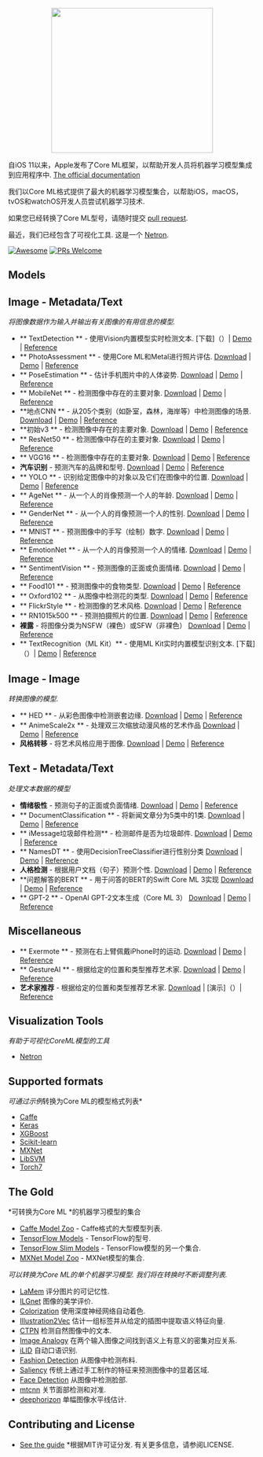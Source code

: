 <div class="github-widget" data-repo="likedan/Awesome-CoreML-Models"></div>
<script async src="https://pagead2.googlesyndication.com/pagead/js/adsbygoogle.js"></script><ins class="adsbygoogle" style="display:block" data-ad-client="ca-pub-6890694312814945" data-ad-slot="5473692530" data-ad-format="auto"  data-full-width-responsive="true"></ins><script>(adsbygoogle = window.adsbygoogle || []).push({});</script>


<!--
标题：令人敬畏的核心ML模型
描述：Core ML格式的机器学习模型的精选列表.
作者：Kedan Li
-->
<p align="center">
<img src="https://raw.githubusercontent.com/likedan/Awesome-CoreML-Models/master/images/coreml.png" width="329" height="295"/>
</p>


自iOS 11以来，Apple发布了Core ML框架，以帮助开发人员将机器学习模型集成到应用程序中. [The official documentation](https://developer.apple.com/documentation/coreml)

我们以Core ML格式提供了最大的机器学习模型集合，以帮助iOS，macOS，tvOS和watchOS开发人员尝试机器学习技术.

如果您已经转换了Core ML型号，请随时提交 [pull request](https://github.com/likedan/Awesome-CoreML-Models/compare).

 最近，我们已经包含了可视化工具.  这是一个 [Netron](https://lutzroeder.github.io/Netron).

[![Awesome](https://cdn.rawgit.com/sindresorhus/awesome/d7305f38d29fed78fa85652e3a63e154dd8e8829/media/badge.svg)](https://github.com/sindresorhus/awesome)
[![PRs Welcome](https://img.shields.io/badge/PRs-welcome-brightgreen.svg)](http://makeapullrequest.com)

## Models

## Image - Metadata/Text
*将图像数据作为输入并输出有关图像的有用信息的模型.*
 * ** TextDetection **  - 使用Vision内置模型实时检测文本.  [下载]（）| [Demo](https://github.com/tucan9389/TextDetection-CoreML) | [Reference](https://developer.apple.com/documentation/vision)
* ** PhotoAssessment **  - 使用Core ML和Metal进行照片评估. [Download](https://github.com/yulingtianxia/PhotoAssessment/blob/master/PhotoAssessment-Sample/Sources/NIMANasnet.mlmodel) | [Demo](https://github.com/yulingtianxia/PhotoAssessment) | [Reference](https://arxiv.org/abs/1709.05424)
* ** PoseEstimation **  - 估计手机图片中的人体姿势. [Download](https://github.com/edvardHua/PoseEstimationForMobile/tree/master/release) | [Demo](https://github.com/tucan9389/PoseEstimation-CoreML) | [Reference](https://github.com/edvardHua/PoseEstimationForMobile)
* ** MobileNet **  - 检测图像中存在的主要对象. [Download](https://github.com/hollance/MobileNet-CoreML/raw/master/MobileNet.mlmodel) | [Demo](https://github.com/hollance/MobileNet-CoreML) | [Reference](https://arxiv.org/abs/1704.04861)
* **地点CNN **  - 从205个类别（如卧室，森林，海岸等）中检测图像的场景. [Download](https://github.com/hollance/MobileNet-CoreML/raw/master/MobileNet.mlmodel) | [Demo](https://github.com/chenyi1989/CoreMLDemo) | [Reference](http://places.csail.mit.edu/index.html)
* **初始v3 **  - 检测图像中存在的主要对象. [Download](https://github.com/yulingtianxia/Core-ML-Sample/blob/master/CoreMLSample/Inceptionv3.mlmodel) | [Demo](https://github.com/yulingtianxia/Core-ML-Sample/) | [Reference](https://arxiv.org/abs/1512.00567)
* ** ResNet50 **  - 检测图像中存在的主要对象. [Download](https://github.com/ytakzk/CoreML-samples/blob/master/CoreML-samples/Resnet50.mlmodel) | [Demo](https://github.com/ytakzk/CoreML-samples) | [Reference](https://arxiv.org/abs/1512.03385)
* ** VGG16 **  - 检测图像中存在的主要对象. [Download](https://docs-assets.developer.apple.com/coreml/models/VGG16.mlmodel) | [Demo](https://github.com/alaphao/CoreMLExample) | [Reference](https://arxiv.org/abs/1409.1556)
* **汽车识别**  - 预测汽车的品牌和型号. [Download](https://github.com/likedan/Core-ML-Car-Recognition/blob/master/Convert/CarRecognition.mlmodel) | [Demo](https://github.com/ytakzk/CoreML-samples) | [Reference](http://mmlab.ie.cuhk.edu.hk/datasets/comp_cars/index.html)
* ** YOLO **  - 识别给定图像中的对象以及它们在图像中的位置. [Download](https://github.com/hollance/YOLO-CoreML-MPSNNGraph/blob/master/TinyYOLO-CoreML/TinyYOLO-CoreML/TinyYOLO.mlmodel) | [Demo](https://github.com/hollance/YOLO-CoreML-MPSNNGraph) | [Reference](http://machinethink.net/blog/object-detection-with-yolo)
* ** AgeNet **  - 从一个人的肖像预测一个人的年龄. [Download](https://drive.google.com/file/d/0B1ghKa_MYL6mT1J3T1BEeWx4TWc/view?usp=sharing) | [Demo](https://github.com/cocoa-ai/FacesVisionDemo) | [Reference](http://www.openu.ac.il/home/hassner/projects/cnn_agegender/)
* ** GenderNet **  - 从一个人的肖像预测一个人的性别. [Download](https://drive.google.com/file/d/0B1ghKa_MYL6mYkNsZHlyc2ZuaFk/view?usp=sharing) | [Demo](https://github.com/cocoa-ai/FacesVisionDemo) | [Reference](http://www.openu.ac.il/home/hassner/projects/cnn_agegender/)
* ** MNIST **  - 预测图像中的手写（绘制）数字. [Download](https://github.com/ph1ps/MNIST-CoreML/raw/master/MNISTPrediction/MNIST.mlmodel) | [Demo](https://github.com/ph1ps/MNIST-CoreML) | [Reference](http://yann.lecun.com/exdb/mnist/)
* ** EmotionNet **  - 从一个人的肖像预测一个人的情绪. [Download](https://drive.google.com/file/d/0B1ghKa_MYL6mTlYtRGdXNFlpWDQ/view?usp=sharing) | [Demo](https://github.com/cocoa-ai/FacesVisionDemo) | [Reference](http://www.openu.ac.il/home/hassner/projects/cnn_emotions/)
* ** SentimentVision **  - 预测图像的正面或负面情绪. [Download](https://drive.google.com/open?id=0B1ghKa_MYL6mZ0dITW5uZlgyNTg) | [Demo](https://github.com/cocoa-ai/SentimentVisionDemo) | [Reference](http://www.sciencedirect.com/science/article/pii/S0262885617300355?via%3Dihub)
* ** Food101 **  - 预测图像中的食物类型. [Download](https://drive.google.com/open?id=0B5TjkH3njRqnVjBPZGRZbkNITjA) | [Demo](https://github.com/ph1ps/Food101-CoreML) | [Reference](http://visiir.lip6.fr/explore)
* ** Oxford102 **  - 从图像中检测花的类型. [Download](https://drive.google.com/file/d/0B1ghKa_MYL6meDBHT2NaZGxkNzQ/view?usp=sharing) | [Demo](https://github.com/cocoa-ai/FlowersVisionDemo) | [Reference](http://jimgoo.com/flower-power/)
* ** FlickrStyle **  - 检测图像的艺术风格. [Download](https://drive.google.com/file/d/0B1ghKa_MYL6meDBHT2NaZGxkNzQ/view?usp=sharing) | [Demo](https://github.com/cocoa-ai/StylesVisionDemo) | [Reference](http://sergeykarayev.com/files/1311.3715v3.pdf)
* ** RN1015k500 **  - 预测拍摄照片的位置. [Download](https://s3.amazonaws.com/aws-bigdata-blog/artifacts/RN1015k500/RN1015k500.mlmodel) | [Demo](https://github.com/awslabs/MXNet2CoreML_iOS_sample_app) | [Reference](https://aws.amazon.com/blogs/ai/estimating-the-location-of-images-using-mxnet-and-multimedia-commons-dataset-on-aws-ec2)
* **裸露**  - 将图像分类为NSFW（裸色）或SFW（非裸色）
 [Download](https://drive.google.com/open?id=0B5TjkH3njRqncDJpdDB1Tkl2S2s) | [Demo](https://github.com/ph1ps/Nudity-CoreML) | [Reference](https://github.com/yahoo/open_nsfw)
 * ** TextRecognition（ML Kit）**  - 使用ML Kit实时内置模型识别文本.  [下载]（）| [Demo](https://github.com/tucan9389/TextRecognition-MLKit) | [Reference](https://firebase.google.com/docs/ml-kit/ios/recognize-text)


## Image - Image
*转换图像的模型.*
* ** HED **  - 从彩色图像中检测嵌套边缘. [Download](https://github.com/s1ddok/HED-CoreML/blob/master/HED-CoreML/Models/HED_so.mlmodel) | [Demo](https://github.com/s1ddok/HED-CoreML) | [Reference](http://dl.acm.org/citation.cfm?id=2654889)
* ** AnimeScale2x **  - 处理双三次缩放动漫风格的艺术作品 [Download](https://github.com/imxieyi/waifu2x-ios/blob/master/waifu2x/models/anime_noise0_model.mlmodel) | [Demo](https://github.com/imxieyi/waifu2x-ios) | [Reference](https://arxiv.org/abs/1501.00092)
* **风格转移**  - 将艺术风格应用于图像. [Download](https://github.com/jcjohnson/fast-neural-style) | [Demo](https://github.com/jcjohnson/fast-neural-style) | [Reference](http://cs.stanford.edu/people/jcjohns/eccv16/)


## Text - Metadata/Text
*处理文本数据的模型*
* **情绪极性**  - 预测句子的正面或负面情绪. [Download](https://github.com/cocoa-ai/SentimentCoreMLDemo/raw/master/SentimentPolarity/Resources/SentimentPolarity.mlmodel) | [Demo](https://github.com/cocoa-ai/SentimentCoreMLDemo) | [Reference](http://boston.lti.cs.cmu.edu/classes/95-865-K/HW/HW3/)
* ** DocumentClassification **  - 将新闻文章分为5类中的1类. [Download](https://github.com/toddkramer/DocumentClassifier/blob/master/Sources/DocumentClassification.mlmodel) | [Demo](https://github.com/toddkramer/DocumentClassifier) | [Reference](https://github.com/toddkramer/DocumentClassifier/)
* ** iMessage垃圾邮件检测**  - 检测邮件是否为垃圾邮件. [Download](https://github.com/gkswamy98/imessage-spam-detection/blob/master/MessageClassifier.mlmodel) | [Demo](https://github.com/gkswamy98/imessage-spam-detection/tree/master) | [Reference](http://www.dt.fee.unicamp.br/~tiago/smsspamcollection/)
* ** NamesDT **  - 使用DecisionTreeClassifier进行性别分类 [Download](https://github.com/cocoa-ai/NamesCoreMLDemo/blob/master/Names/Resources/NamesDT.mlmodel) | [Demo](https://github.com/cocoa-ai/NamesCoreMLDemo) | [Reference](http://nlpforhackers.io/)
* **人格检测**  - 根据用户文档（句子）预测个性. [Download](https://github.com/novinfard/profiler-sentiment-analysis/tree/master/ios_app/ProfilerSA/ML%20Models) | [Demo](https://github.com/novinfard/profiler-sentiment-analysis/) | [Reference](https://github.com/novinfard/profiler-sentiment-analysis/blob/master/dissertation-v6.pdf)
* **问题解答的BERT **  - 用于问答的BERT的Swift Core ML 3实现 [Download](https://github.com/huggingface/swift-coreml-transformers/blob/master/Resources/BERTSQUADFP16.mlmodel) | [Demo](https://github.com/huggingface/swift-coreml-transformers#-bert) | [Reference](https://github.com/huggingface/pytorch-transformers#run_squadpy-fine-tuning-on-squad-for-question-answering)
* ** GPT-2 **  -  OpenAI GPT-2文本生成（Core ML 3） [Download](https://github.com/huggingface/swift-coreml-transformers/blob/master/Resources/gpt2-512.mlmodel) | [Demo](https://github.com/huggingface/swift-coreml-transformers#-gpt-2) | [Reference](https://github.com/huggingface/pytorch-transformers)
## Miscellaneous
* ** Exermote **  - 预测在右上臂佩戴iPhone时的运动. [Download](https://github.com/Lausbert/Exermote/tree/master/ExermoteInference) | [Demo](https://github.com/Lausbert/Exermote/tree/master/ExermoteInference) | [Reference](http://lausbert.com/2017/08/03/exermote/)
* ** GestureAI **  - 根据给定的位置和类型推荐艺术家. [Download](https://goo.gl/avdMjD) | [Demo](https://github.com/akimach/GestureAI-CoreML-iOS) | [Reference](https://github.com/akimach/GestureAI-iOS/tree/master/GestureAI)
* **艺术家推荐**  - 根据给定的位置和类型推荐艺术家. [Download](https://github.com/agnosticdev/Blog-Examples/blob/master/UsingCoreMLtoCreateASongRecommendationEngine/Artist.mlmodel)  |  [演示]（）| [Reference](https://www.agnosticdev.com/blog-entry/python/using-scikit-learn-and-coreml-create-music-recommendation-engine)


## Visualization Tools
*有助于可视化CoreML模型的工具*
* [Netron](https://lutzroeder.github.io/Netron)

## Supported formats
*可通过示例*转换为Core ML的模型格式列表*
* [Caffe](https://apple.github.io/coremltools/generated/coremltools.converters.caffe.convert.html)
* [Keras](https://apple.github.io/coremltools/generated/coremltools.converters.keras.convert.html)
* [XGBoost](https://apple.github.io/coremltools/generated/coremltools.converters.xgboost.convert.html)
* [Scikit-learn](https://apple.github.io/coremltools/generated/coremltools.converters.sklearn.convert.html)
* [MXNet](https://aws.amazon.com/blogs/ai/bring-machine-learning-to-ios-apps-using-apache-mxnet-and-apple-core-ml/)
* [LibSVM](https://apple.github.io/coremltools/generated/coremltools.converters.libsvm.convert.html)
* [Torch7](https://github.com/prisma-ai/torch2coreml)

## The Gold
*可转换为Core ML *的机器学习模型的集合

* [Caffe Model Zoo](https://github.com/BVLC/caffe/wiki/Model-Zoo) -  Caffe格式的大型模型列表.
* [TensorFlow Models](https://github.com/tensorflow/models) -  TensorFlow的型号.
* [TensorFlow Slim Models](https://github.com/tensorflow/models/tree/master/research/slim/README.md) -  TensorFlow模型的另一个集合.
* [MXNet Model Zoo](https://mxnet.incubator.apache.org/model_zoo/) -  MXNet模型的集合.

 *可以转换为Core ML的单个机器学习模型.  我们将在转换时不断调整列表.*
* [LaMem](https://github.com/MiyainNYC/Visual-Memorability-through-Caffe) 评分图片的可记忆性.
* [ILGnet](https://github.com/BestiVictory/ILGnet) 图像的美学评价.
* [Colorization](https://github.com/richzhang/colorization) 使用深度神经网络自动着色.
* [Illustration2Vec](https://github.com/rezoo/illustration2vec) 估计一组标签并从给定的插图中提取语义特征向量.
* [CTPN](https://github.com/tianzhi0549/CTPN) 检测自然图像中的文本.
* [Image Analogy](https://github.com/msracver/Deep-Image-Analogy) 在两个输入图像之间找到语义上有意义的密集对应关系.
* [iLID](https://github.com/twerkmeister/iLID) 自动口语识别.
* [Fashion Detection](https://github.com/liuziwei7/fashion-detection) 从图像中检测布料.
* [Saliency](https://github.com/imatge-upc/saliency-2016-cvpr) 传统上通过手工制作的特征来预测图像中的显着区域.
* [Face Detection](https://github.com/DolotovEvgeniy/DeepPyramid) 从图像中检测脸部.
* [mtcnn](https://github.com/CongWeilin/mtcnn-caffe) 关节面部检测和对准.
* [deephorizon](https://github.com/scottworkman/deephorizon) 单幅图像水平线估计.

## Contributing and License
* [See the guide](https://github.com/likedan/Awesome-CoreML-Models/blob/master/.github/CONTRIBUTING.md)
 *根据MIT许可证分发.  有关更多信息，请参阅LICENSE.
